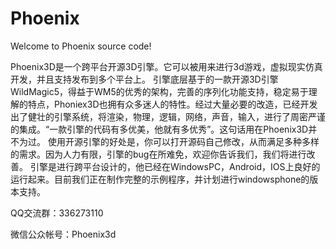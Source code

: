 Phoenix
=======
Welcome to Phoenix source code!

Phoenix3D是一个跨平台开源3D引擎。它可以被用来进行3d游戏，虚拟现实仿真开发，并且支持发布到多个平台上。
引擎底层基于的一款开源3D引擎WildMagic5，得益于WM5的优秀的架构，完善的序列化功能支持，稳定易于理解的特点，Phoniex3D也拥有众多迷人的特性。经过大量必要的改造，已经开发出了健壮的引擎系统，将渲染，物理，逻辑，网络，声音，输入，进行了周密严谨的集成。“一款引擎的代码有多优美，他就有多优秀”。这句话用在Phoenix3D并不为过。
使用开源引擎的好处是，你可以打开源码自己修改，从而满足多种多样的需求。因为人力有限，引擎的bug在所难免，欢迎你告诉我们，我们将进行改善。
引擎是进行跨平台设计的，他已经在WindowsPC，Android，IOS上良好的运行起来。目前我们正在制作完整的示例程序，并计划进行windowsphone的版本支持。

QQ交流群：336273110

微信公众帐号：Phoenix3d

